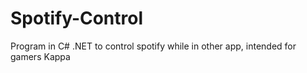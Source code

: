 # Spotify-Control

Program in C# .NET to control spotify while in other app, intended for gamers Kappa
